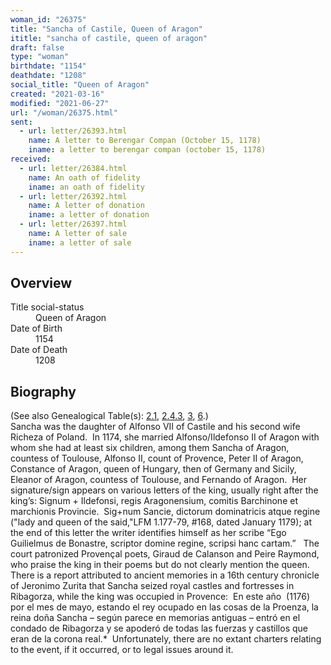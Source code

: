 ```yaml
---
woman_id: "26375"
title: "Sancha of Castile, Queen of Aragon"
ititle: "sancha of castile, queen of aragon"
draft: false
type: "woman"
birthdate: "1154"
deathdate: "1208"
social_title: "Queen of Aragon"
created: "2021-03-16"
modified: "2021-06-27"
url: "/woman/26375.html"
sent:
  - url: letter/26393.html
    name: A letter to Berengar Compan (October 15, 1178)
    iname: a letter to berengar compan (october 15, 1178)
received:
  - url: letter/26384.html
    name: An oath of fidelity
    iname: an oath of fidelity
  - url: letter/26392.html
    name: A letter of donation
    iname: a letter of donation
  - url: letter/26397.html
    name: A letter of sale
    iname: a letter of sale
---
```

<h2 class="mt-4">Overview</h2><dt>Title social-status</dt><dd>Queen of Aragon</dd><dt>Date of Birth</dt><dd>1154</dd><dt>Date of Death</dt><dd>1208</dd><h2 class="mt-4">Biography</h2><p>(See also Genealogical Table(s): <a href="/content/genealogy-conrad#n26375">2.1</a>, <a href="/content/genealogy-burgundy#n26375">2.4.3</a>, <a href="/content/genealogy-ramon#n26375">3</a>, <a href="/content/genealogy-bernard#n26375">6</a>.)<br>Sancha was the daughter of Alfonso VII of Castile and his second wife Richeza of Poland.&nbsp; In 1174, she married Alfonso/Ildefonso II of Aragon with whom she had at least six children, among them Sancha of Aragon, countess of Toulouse, Alfonso II, count of Provence, Peter II of Aragon, Constance of Aragon, queen of Hungary, then of Germany and Sicily,&nbsp; Eleanor of Aragon, countess of Toulouse, and Fernando of Aragon.&nbsp; Her signature/sign appears on various letters of the king, usually right after the king’s: Signum + Ildefonsi, regis Aragonensium, comitis Barchinone et marchionis Provincie.&nbsp; Sig+num Sancie, dictorum dominatricis atque regine ("lady and queen of the said,"LFM 1.177-79, #168, dated January 1179); at the end of this letter the writer identifies himself as her scribe “Ego Guilielmus de Bonastre, scriptor domine regine, scripsi hanc cartam.”&nbsp; &nbsp;The court patronized Provençal poets, Giraud de Calanson and Peire Raymond, who praise the king in their poems but do not clearly mention the queen.&nbsp; There is a report attributed to ancient memories in a 16th century chronicle of Jeronimo Zurita that Sancha seized royal castles and fortresses in Ribagorza, while the king was occupied in Provence:&nbsp; En este año&nbsp; (1176) por el mes de mayo, estando el rey ocupado en las cosas de la Proenza, la reina doña Sancha – según parece en memorias antiguas – entró en el condado de Ribagorza y se apoderó de todas las fuerzas y castillos que eran de la corona real.*&nbsp; Unfortunately, there are no extant charters relating to the event, if it occurred, or to legal issues around it.</p>